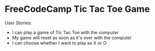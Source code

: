 # FreeCodeCamp Tic Tac Toe Game

User Stories:

* I can play a game of Tic Tac Toe with the computer
* My game will reset as soon as it's over with the computer
* I can choose whether I want to play as X or O

